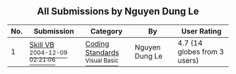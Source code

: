 ﻿<div align="center">

## All Submissions by Nguyen Dung Le

</div>

No.  | Submission | Category | By   | User Rating
---- | ---------- | -------- | ---- | -----------
1 | [Skill VB<br /><sup>2004-12-09 02:21:06</sup>](https://github.com/Planet-Source-Code/nguyen-dung-le-skill-vb__1-64954) | [Coding Standards<br /><sup>Visual Basic</sup>](../ByCategory/coding-standards__1-43.md) | Nguyen Dung Le | 4.7 (14 globes from 3 users)
